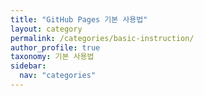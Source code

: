 ```yaml
---
title: "GitHub Pages 기본 사용법"
layout: category
permalink: /categories/basic-instruction/
author_profile: true
taxonomy: 기본 사용법
sidebar:
  nav: "categories"
---
```


